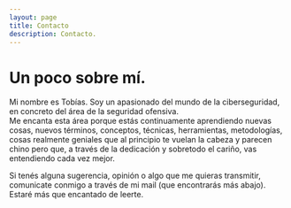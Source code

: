 ```yaml
---
layout: page
title: Contacto
description: Contacto.
---
```

# Un poco sobre mí.
Mi nombre es Tobías. Soy un apasionado del mundo de la ciberseguridad, en concreto del área de la seguridad ofensiva.<br>
Me encanta esta área porque estás continuamente aprendiendo nuevas cosas, nuevos términos, conceptos, técnicas, herramientas, metodologías, 
cosas realmente geniales que al principio te vuelan la cabeza y parecen chino pero que, a través de la dedicación y sobretodo el cariño, 
vas entendiendo cada vez mejor.

Si tenés alguna sugerencia, opinión o algo que me quieras transmitir, comunicate conmigo a través de mi mail (que encontrarás más abajo). Estaré más que encantado de leerte.
